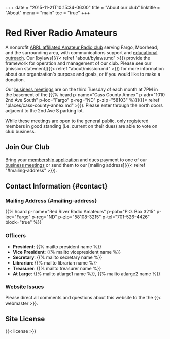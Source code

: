 +++
date = "2015-11-21T10:15:34-06:00"
title = "About our club"
linktitle = "About"
menu = "main"
toc = "true"
+++

# Red River Radio Amateurs

A nonprofit
[ARRL affiliated Amateur Radio club](http://www.arrl.org/Groups/view/red-river-radio-amateurs-inc/type:club)
serving Fargo, Moorhead, and the surrounding area, with communications
support and [educational outreach](/categories/education/).
Our [bylaws]({{< relref "about/bylaws.md" >}})
provide the framework for operation and management of our club. Please see
our [mission statement]({{< relref "about/mission.md" >}})
for more information about our organization's purpose and goals, or if
you would like to make a donation.

Our [business meetings](/dates/business-meetings) are on the third
Tuesday of each month at 7PM in the basement of the
[{{% hcard p-name="Cass County Annex" p-adr="1010 2nd Ave South" p-loc="Fargo" p-reg="ND" p-zip="58103" %}}]({{< relref "places/cass-county-annex.md" >}}).
Please enter through the north doors adjacent to the 2nd Ave S parking lot.

While these meetings are open to the general public, only registered members
in good standing (i.e. current on their dues) are able to vote on club
business.

## Join Our Club

Bring your [membership application](/files/membership_application.pdf)
and dues payment to one of our
[business meetings](/dates/business-meetings) or send them to our
[mailing address]({{< relref "#mailing-address" >}}).


## Contact Information {#contact}

### Mailing Address {#mailing-address}

{{% hcard p-name="Red River Radio Amateurs" p-pob="P.O. Box 3215" p-loc="Fargo" p-reg="ND" p-zip="58108-3215" p-tel="701-526-4426" block="true" %}}

### Officers

* **President**: {{% mailto president name %}}
* **Vice President**: {{% mailto vicepresident name %}}
* **Secretary**: {{% mailto secretary name %}}
* **Librarian**: {{% mailto librarian name %}}
* **Treasurer**: {{% mailto treasurer name %}}
* **At Large**: {{% mailto atlarge1 name %}}, {{% mailto atlarge2 name %}}

### Website Issues

Please direct all comments and questions about this website to the the
{{< webmaster >}}.

## Site License 

{{< license >}}
